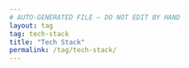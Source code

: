 ```yaml
---
# AUTO-GENERATED FILE — DO NOT EDIT BY HAND
layout: tag
tag: tech-stack
title: "Tech Stack"
permalink: /tag/tech-stack/
---
```

